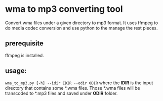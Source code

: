 # wma to mp3 converting tool

Convert wma files under a given directory to mp3 format.
It uses  ffmpeg to do media codec conversion and use python to the manage the rest pieces.


## prerequisite
ffmpeg is installed.

## usage:
```wma_to_mp3.py [-h] --idir IDIR --odir ODIR```
where the **IDIR** is the input directory that contains some *.wma files. Those *.wma files will be transcoded to *.mp3 files and saved under **ODIR** folder.
